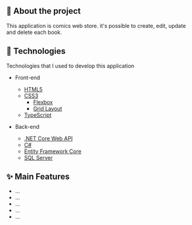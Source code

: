 ## 📖 About the project

This application is comics web store. it's possible to create, edit, update and delete each book.

## 🤖 Technologies

Technologies that I used to develop this application

- Front-end

  - [HTML5](https://www.w3schools.com/html/)
  - [CSS3](https://www.w3schools.com/css/)
    - [Flexbox](https://www.w3schools.com/css/css3_flexbox.asp)
    - [Grid Layout](https://www.w3schools.com/css/css_grid.asp)
  - [TypeScript](https://www.typescriptlang.org/)

- Back-end

  - [.NET Core Web API](https://dotnet.microsoft.com/download)
  - [C#](https://docs.microsoft.com/en-us/dotnet/csharp/)
  - [Entity Framework Core](https://docs.microsoft.com/en-us/ef/core/)
  - [SQL Server](https://docs.microsoft.com/en-us/sql/sql-server/?view=sql-server-ver15)

## ✨ Main Features

- ...
- ...
- ...
- ...
- ...
